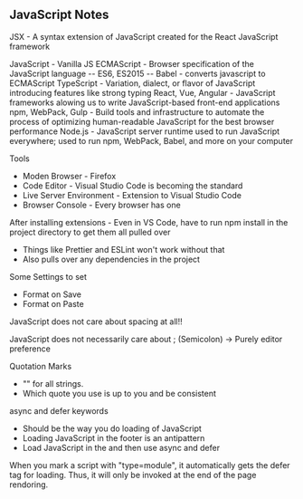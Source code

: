 ## JavaScript Notes

JSX - A syntax extension of JavaScript created for the React JavaScript framework

JavaScript - Vanilla JS
ECMAScript - Browser specification of the JavaScript language
-- ES6, ES2015
-- Babel - converts javascript to ECMAScript
TypeScript - Variation, dialect, or flavor of JavaScript introducing features like strong typing
React, Vue, Angular - JavaScript frameworks alowing us to write JavaScript-based front-end applications
npm, WebPack, Gulp - Build tools and infrastructure to automate the process of optimizing human-readable JavaScript for the best browser performance
Node.js - JavaScript server runtime used to run JavaScript everywhere; used to run npm, WebPack, Babel, and more on your computer

Tools

- Moden Browser - Firefox
- Code Editor - Visual Studio Code is becoming the standard
- Live Server Environment - Extension to Visual Studio Code
- Browser Console - Every browser has one

After installing extensions - Even in VS Code, have to run npm install in the project directory to get them all pulled over

- Things like Prettier and ESLint won't work without that
- Also pulls over any dependencies in the project

Some Settings to set

- Format on Save
- Format on Paste

JavaScript does not care about spacing at all!!

JavaScript does not necessarily care about ; (Semicolon) -> Purely editor preference

Quotation Marks

- "" for all strings.
- Which quote you use is up to you and be consistent

async and defer keywords

- Should be the way you do loading of JavaScript
- Loading JavaScript in the footer is an antipattern
- Load JavaScript in the <head> and then use async and defer

When you mark a script with "type=module", it automatically gets the defer tag for loading. Thus, it will only be invoked at the end of the page rendoring.
